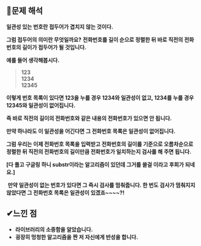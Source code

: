 ## **🔎문제 해석**

**일관성 있는 번호란 접두어가 겹치지 않는 것이다.**

**그럼 접두어의 의미란 무엇일까요?**
**전화번호를 길이 순으로 정렬한 뒤 바로 직전의 전화번호의 길이가 접두어가 될 것입니다.**

**예를 들어 생각해봅시다.**

> **123**  
> **1234**  
> **12345**

**이렇게 번호 목록이 있다면 123을 누를 경우 1234와 일관성이 없고, 1234를 누를 경우 12345와 일관성이 없어집니다.**     

**즉 바로 직전의 길이의 전화번호와 같은 내용의 전화번호가 있으면 안 됩니다.**

**만약 하나라도 이 일관성을 어긴다면 그 전화번호 목록은 일관성이 없어집니다.**

**그럼 우리는 이제 전화번호 목록을 입력받고 전화번호의 길이를 기준으로 오름차순으로 정렬한 뒤 직전의 전화번호의 길이만큼 전화번호가 일치하는지 검사를 해 주면 됩니다.**

**\[다 풀고 구글링 하니 substr이라는 알고리즘이 있던데 그거를 쓸걸 이라고 후회가 되네요.\]**

 **만약 일관성이 없는 번호가 있다면 그 즉시 검사를 멈춰줍니다. 한 번도 검사가 멈춰지지 않았다면 그 전화번호 목록은 일관성이 있겠죠~~~~?!**
 
 ## **✔느낀 점**

-   **라이브러리의 소중함을 알았습니다.**
-   **굉장히 멍청한 알고리즘을 짠 저 자신에게 반성을 합니다.**
